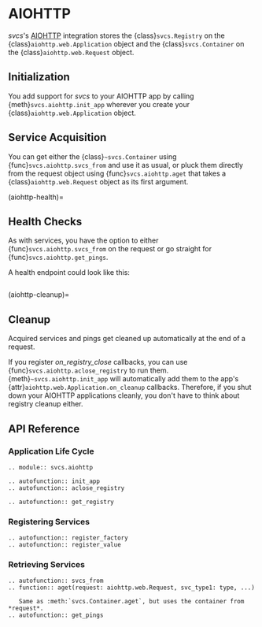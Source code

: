 # AIOHTTP

*svcs*'s [AIOHTTP](https://docs.aiohttp.org/) integration stores the {class}`svcs.Registry` on the {class}`aiohttp.web.Application` object and the {class}`svcs.Container` on the {class}`aiohttp.web.Request` object.


## Initialization

You add support for *svcs* to your AIOHTTP app by calling {meth}`svcs.aiohttp.init_app` wherever you create your {class}`aiohttp.web.Application` object.


## Service Acquisition

You can get either the {class}`~svcs.Container` using {func}`svcs.aiohttp.svcs_from` and use it as usual, or pluck them directly from the request object using {func}`svcs.aiohttp.aget` that takes a {class}`aiohttp.web.Request` object as its first argument.

(aiohttp-health)=

## Health Checks

As with services, you have the option to either {func}`svcs.aiohttp.svcs_from` on the request or go straight for {func}`svcs.aiohttp.get_pings`.

A health endpoint could look like this:

```{literalinclude} ../examples/health_check_aiohttp.py
```

(aiohttp-cleanup)=

## Cleanup

Acquired services and pings get cleaned up automatically at the end of a request.

If you register *on_registry_close* callbacks, you can use {func}`svcs.aiohttp.aclose_registry` to run them.
{meth}`~svcs.aiohttp.init_app` will automatically add them to the app's {attr}`aiohttp.web.Application.on_cleanup` callbacks.
Therefore, if you shut down your AIOHTTP applications cleanly, you don't have to think about registry cleanup either.


## API Reference

### Application Life Cycle

```{eval-rst}
.. module:: svcs.aiohttp

.. autofunction:: init_app
.. autofunction:: aclose_registry

.. autofunction:: get_registry
```


### Registering Services

```{eval-rst}
.. autofunction:: register_factory
.. autofunction:: register_value
```

### Retrieving Services

```{eval-rst}
.. autofunction:: svcs_from
.. function:: aget(request: aiohttp.web.Request, svc_type1: type, ...)

   Same as :meth:`svcs.Container.aget`, but uses the container from *request*.
.. autofunction:: get_pings
```

